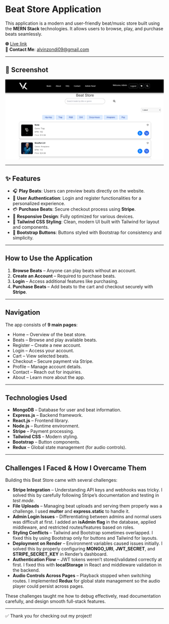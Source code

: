 # Beat Store Application

This application is a modern and user-friendly beat/music store built using the **MERN Stack** technologies. It allows users to browse, play, and purchase beats seamlessly.  

 **🌐** [Live link](https://vinkid-beatz.onrender.com/)  
📧 **Contact Me**: alvinzondi09@gmail.com  

---
## 📸 Screenshot

![App Screenshot](./client/src/assets/screenshot.png)

---

## ✨ Features

- 🎧 **Play Beats**: Users can preview beats directly on the website.  
- 🔐 **User Authentication**: Login and register functionalities for a personalized experience.  
- 💳 **Purchase Beats**: Secure checkout process using **Stripe**.  
- 📱 **Responsive Design**: Fully optimized for various devices.  
- 🎨 **Tailwind CSS Styling**: Clean, modern UI built with Tailwind for layout and components.  
- 🔘 **Bootstrap Buttons**: Buttons styled with Bootstrap for consistency and simplicity. 

---

## How to Use the Application

1. **Browse Beats** – Anyone can play beats without an account.  
2. **Create an Account** – Required to purchase beats.  
3. **Login** – Access additional features like purchasing.  
4. **Purchase Beats** – Add beats to the cart and checkout securely with **Stripe**.  

---

## Navigation

The app consists of **9 main pages**:  

- Home – Overview of the beat store.  
- Beats – Browse and play available beats.  
- Register – Create a new account.  
- Login – Access your account.  
- Cart – View selected beats.  
- Checkout – Secure payment via Stripe.  
- Profile – Manage account details.  
- Contact – Reach out for inquiries.  
- About – Learn more about the app.  

---

## Technologies Used

- **MongoDB** – Database for user and beat information.  
- **Express.js** – Backend framework.  
- **React.js** – Frontend library.  
- **Node.js** – Runtime environment.  
- **Stripe** – Payment processing.  
- **Tailwind CSS** – Modern styling.  
- **Bootstrap** – Button components.  
- **Redux** – Global state management (for audio controls).  

---

## Challenges I Faced & How I Overcame Them

Building this Beat Store came with several challenges:  

- **Stripe Integration** – Understanding API keys and webhooks was tricky. I solved this by carefully following Stripe’s documentation and testing in *test mode*.  
- **File Uploads** – Managing beat uploads and serving them properly was a challenge. I used **multer** and **express.static** to handle it.  
- **Admin Login Issues** – Differentiating between admins and normal users was difficult at first. I added an **isAdmin flag** in the database, applied middleware, and restricted routes/features based on roles.  
- **Styling Conflicts** – Tailwind and Bootstrap sometimes overlapped. I fixed this by using Bootstrap only for buttons and Tailwind for layouts.  
- **Deployment on Render** – Environment variables caused issues initially. I solved this by properly configuring **MONGO_URI**, **JWT_SECRET**, and **STRIPE_SECRET_KEY** in Render’s dashboard.  
- **Authentication Flow** – JWT tokens weren’t stored/validated correctly at first. I fixed this with **localStorage** in React and middleware validation in the backend.  
- **Audio Controls Across Pages** – Playback stopped when switching routes. I implemented **Redux** for global state management so the audio player could persist across pages.  

These challenges taught me how to debug effectively, read documentation carefully, and design smooth full-stack features.  

---
✅ Thank you for checking out my project!  
